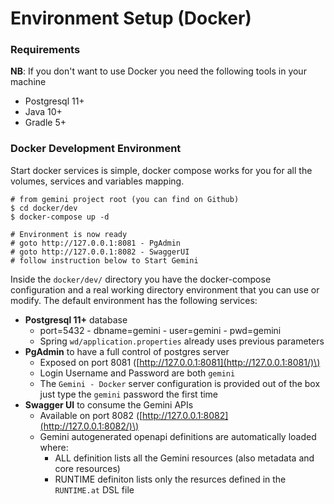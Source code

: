 # Environment Setup \(Docker\)

### **Requirements**

**NB**: If you don't want to use Docker you need the following tools in your machine

* Postgresql 11+
* Java 10+
* Gradle 5+

### **Docker Development Environment**

Start docker services is simple, docker compose works for you for all the volumes, services and variables mapping. 

```text
# from gemini project root (you can find on Github)
$ cd docker/dev
$ docker-compose up -d

# Environment is now ready
# goto http://127.0.0.1:8081 - PgAdmin
# goto http://127.0.0.1:8082 - SwaggerUI
# follow instruction below to Start Gemini
```

Inside the `docker/dev/` directory you have the docker-compose configuration and a real working directory environment that you can use or modify. The default environment has the following services:

* **Postgresql 11+** database
  * port=5432 - dbname=gemini - user=gemini - pwd=gemini
  * Spring `wd/application.properties` already uses previous parameters
* **PgAdmin** to have a full control of postgres server
  * Exposed on port 8081 \([http://127.0.0.1:8081](http://127.0.0.1:8081/)\)
  * Login Username and Password are both `gemini`
  * The `Gemini - Docker` server configuration is provided out of the box just type the `gemini` password the first time
* **Swagger UI** to consume the Gemini APIs
  * Available on port 8082 \([http://127.0.0.1:8082](http://127.0.0.1:8082/)\)
  * Gemini autogenerated openapi definitions are automatically loaded where:
    * ALL definition lists all the Gemini resources \(also metadata and core resources\)
    * RUNTIME definiton lists only the resurces defined in the `RUNTIME.at` DSL file

